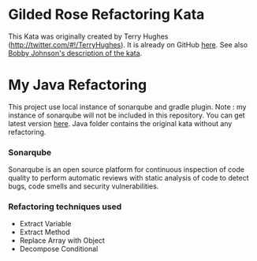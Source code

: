 # Gilded Rose Refactoring Kata

This Kata was originally created by Terry Hughes (http://twitter.com/#!/TerryHughes). 
It is already on GitHub [here](https://github.com/NotMyself/GildedRose). 
See also [Bobby Johnson's description of the kata](http://iamnotmyself.com/2011/02/13/refactor-this-the-gilded-rose-kata/).

# My Java Refactoring
This project use local instance of sonarqube and gradle plugin. 
Note : my instance of sonarqube will not be included in this repository.
You can get  latest version  [here](https://www.sonarqube.org/downloads/).
Java folder contains the original kata without any refactoring. 

### Sonarqube
Sonarqube is an open source platform for continuous inspection of code quality to perform automatic reviews with static analysis of code to detect bugs, code smells and security vulnerabilities.

### Refactoring techniques used

- Extract Variable 
- Extract Method
- Replace Array with Object
- Decompose Conditional
